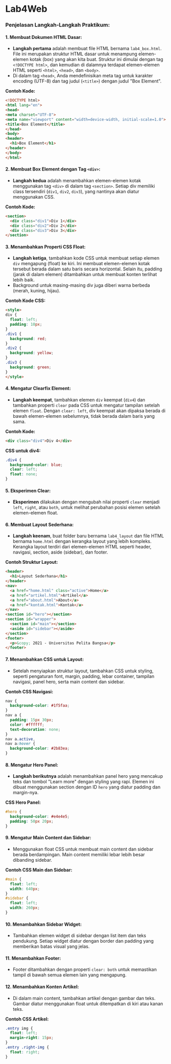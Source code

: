 # Lab4Web
### Penjelasan Langkah-Langkah Praktikum:

#### 1. **Membuat Dokumen HTML Dasar:**
   - **Langkah pertama** adalah membuat file HTML bernama `lab4_box.html`. File ini merupakan struktur HTML dasar untuk menampung elemen-elemen kotak (box) yang akan kita buat. Struktur ini dimulai dengan tag `<!DOCTYPE html>`, dan kemudian di dalamnya terdapat elemen-elemen HTML seperti `<html>`, `<head>`, dan `<body>`.
   - Di dalam tag `<head>`, Anda mendefinisikan meta tag untuk karakter encoding (UTF-8) dan tag judul (`<title>`) dengan judul "Box Element".
   
   **Contoh Kode:**
   ```html
   <!DOCTYPE html>
   <html lang="en">
   <head>
   <meta charset="UTF-8">
   <meta name="viewport" content="width=device-width, initial-scale=1.0">
   <title>Box Element</title>
   </head>
   <body>
   <header>
     <h1>Box Element</h1>
   </header>
   </body>
   </html>
   ```

#### 2. **Membuat Box Element dengan Tag `<div>`:**
   - **Langkah kedua** adalah menambahkan elemen-elemen kotak menggunakan tag `<div>` di dalam tag `<section>`. Setiap div memiliki class tersendiri (`div1`, `div2`, `div3`), yang nantinya akan diatur menggunakan CSS.

   **Contoh Kode:**
   ```html
   <section>
     <div class="div1">Div 1</div>
     <div class="div2">Div 2</div>
     <div class="div3">Div 3</div>
   </section>
   ```

#### 3. **Menambahkan Properti CSS Float:**
   - **Langkah ketiga**, tambahkan kode CSS untuk membuat setiap elemen `div` mengapung (float) ke kiri. Ini membuat elemen-elemen kotak tersebut berada dalam satu baris secara horizontal. Selain itu, padding (jarak di dalam elemen) ditambahkan untuk membuat konten terlihat lebih baik.
   - Background untuk masing-masing div juga diberi warna berbeda (merah, kuning, hijau).

   **Contoh Kode CSS:**
   ```html
   <style>
   div {
     float: left;
     padding: 10px;
   }
   .div1 {
     background: red;
   }
   .div2 {
     background: yellow;
   }
   .div3 {
     background: green;
   }
   </style>
   ```

#### 4. **Mengatur Clearfix Element:**
   - **Langkah keempat**, tambahkan elemen `div` keempat (`div4`) dan tambahkan properti `clear` pada CSS untuk mengatur tampilan setelah elemen `float`. Dengan `clear: left`, div keempat akan dipaksa berada di bawah elemen-elemen sebelumnya, tidak berada dalam baris yang sama.
   
   **Contoh Kode:**
   ```html
   <div class="div4">Div 4</div>
   ```

   **CSS untuk div4:**
   ```css
   .div4 {
     background-color: blue;
     clear: left;
     float: none;
   }
   ```

#### 5. **Eksperimen Clear:**
   - **Eksperimen** dilakukan dengan mengubah nilai properti `clear` menjadi `left`, `right`, atau `both`, untuk melihat perubahan posisi elemen setelah elemen-elemen float.

#### 6. **Membuat Layout Sederhana:**
   - **Langkah keenam**, buat folder baru bernama `lab4_layout` dan file HTML bernama `home.html` dengan kerangka layout yang lebih kompleks. Kerangka layout terdiri dari elemen-elemen HTML seperti header, navigasi, section, aside (sidebar), dan footer.
   
   **Contoh Struktur Layout:**
   ```html
   <header>
     <h1>Layout Sederhana</h1>
   </header>
   <nav>
     <a href="home.html" class="active">Home</a>
     <a href="artikel.html">Artikel</a>
     <a href="about.html">About</a>
     <a href="kontak.html">Kontak</a>
   </nav>
   <section id="hero"></section>
   <section id="wrapper">
     <section id="main"></section>
     <aside id="sidebar"></aside>
   </section>
   <footer>
     <p>&copy; 2021 - Universitas Pelita Bangsa</p>
   </footer>
   ```

#### 7. **Menambahkan CSS untuk Layout:**
   - Setelah menyiapkan struktur layout, tambahkan CSS untuk styling, seperti pengaturan font, margin, padding, lebar container, tampilan navigasi, panel hero, serta main content dan sidebar.
   
   **Contoh CSS Navigasi:**
   ```css
   nav {
     background-color: #1f5faa;
   }
   nav a {
     padding: 15px 30px;
     color: #ffffff;
     text-decoration: none;
   }
   nav a.active,
   nav a:hover {
     background-color: #2b83ea;
   }
   ```

#### 8. **Mengatur Hero Panel:**
   - **Langkah berikutnya** adalah menambahkan panel hero yang mencakup teks dan tombol "Learn more" dengan styling yang rapi. Elemen ini dibuat menggunakan section dengan ID `hero` yang diatur padding dan margin-nya.

   **CSS Hero Panel:**
   ```css
   #hero {
     background-color: #e4e4e5;
     padding: 50px 20px;
   }
   ```

#### 9. **Mengatur Main Content dan Sidebar:**
   - Menggunakan float CSS untuk membuat main content dan sidebar berada berdampingan. Main content memiliki lebar lebih besar dibanding sidebar.

   **Contoh CSS Main dan Sidebar:**
   ```css
   #main {
     float: left;
     width: 640px;
   }
   #sidebar {
     float: left;
     width: 260px;
   }
   ```

#### 10. **Menambahkan Sidebar Widget:**
   - Tambahkan elemen widget di sidebar dengan list item dan teks pendukung. Setiap widget diatur dengan border dan padding yang memberikan batas visual yang jelas.

#### 11. **Menambahkan Footer:**
   - Footer ditambahkan dengan properti `clear: both` untuk memastikan tampil di bawah semua elemen lain yang mengapung.

#### 12. **Menambahkan Konten Artikel:**
   - Di dalam main content, tambahkan artikel dengan gambar dan teks. Gambar diatur menggunakan float untuk ditempatkan di kiri atau kanan teks.

   **Contoh CSS Artikel:**
   ```css
   .entry img {
     float: left;
     margin-right: 15px;
   }
   .entry .right-img {
     float: right;
   }
   ```
